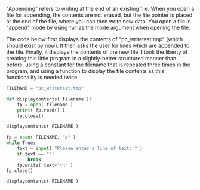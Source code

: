 "Appending" refers to writing at the end of an existing file. When you
open a file for appending, the contents are not erased, but the file
pointer is placed at the end of the file, where you can then write new
data. You open a file in "append" mode by using `"a"` as the mode
argument when opening the file.

The code below first displays the contents of "pc\_writetest.tmp" (which
should exist by now). It then asks the user for lines which are appended
to the file. Finally, it displays the contents of the new file. I took
the liberty of creating this little program in a slightly-better
structured manner than before, using a constant for the filename that is
repeated three times in the program, and using a function to display the
file contents as this functionality is needed twice.

```python
FILENAME = "pc_writetest.tmp"

def displaycontents( filename ):
    fp = open( filename )
    print( fp.read() )
    fp.close()

displaycontents( FILENAME )

fp = open( FILENAME, "a" )
while True:
    text = input( "Please enter a line of text: " )
    if text == "":
        break
    fp.write( text+"\n" )
fp.close()

displaycontents( FILENAME )
```
